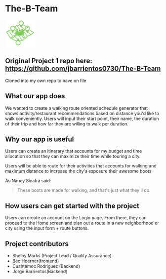 # The-B-Team

![Overplanner Logo](https://github.com/jbarrientos0730/The-B-Team/blob/master/Assets/IMAGES/logo.PNG)

## Original Project 1 repo here: https://github.com/jbarrientos0730/The-B-Team
Cloned into my own repo to have on file 

## What our app does
We wanted to create a walking route oriented schedule generator that shows activity/restaurant recommendations based on distance you'd like to walk conveniently. Users will input their start point, their name, the duration of their trip and how far they are willing to walk per duration. 

## Why our app is useful
Users can create an itinerary that accounts for my budget and time allocation so that they can maximize their time while touring a city.

Users will be able to route for their activities that accounts for walking and maximum distance to increase the city's exposure their awesome boots

As Nancy Sinatra said:

> These boots are made for walking,
> and that's just what they'll do.

## How users can get started with the project
Users can create an account on the Login page. From there, they can proceed to the Home screen and plan out a route in a new neighborhood or city using the input form + route buttons. 

## Project contributors
* Shelby Marks (Project Lead / Quality Assurance)
* Bec Hoerner(frontend)
* Cuahtemoc Rodriguez (Backend)
* Jorge Barrientos(Backend)

